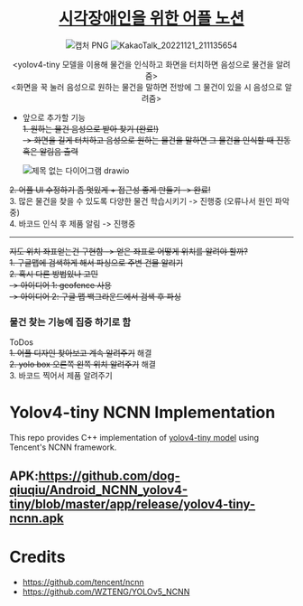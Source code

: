 <div align="center">

# [시각장애인을 위한 어플 노션](https://righteous-kileskus-db8.notion.site/08817662278542189d87382ec136fec5?p=8370947e434741c5b357d9661a11e0ae&pm=c)

![캡처 PNG](https://user-images.githubusercontent.com/73810942/204089349-fc30336e-bb60-4c52-af23-d7136873fe54.png)
![KakaoTalk_20221121_211135654](https://user-images.githubusercontent.com/73810942/204089699-ad7a4ba4-0c0d-4492-ac9e-513a1fad45a4.jpg)

<yolov4-tiny 모델을 이용해 물건을 인식하고 화면을 터치하면 음성으로 물건을 알려줌>  
<화면을 꾹 눌러 음성으로 원하는 물건을 말하면 전방에 그 물건이 있을 시 음성으로 알려줌>
  </div>


* 앞으로 추가할 기능  
~~1. 원하는 물건 음성으로 받아 찾기 (완료!)  
  -> 화면을 길게 터치하고 음성으로 원하는 물건을 말하면 그 물건을 인식할 때 진동 혹은 알림음 출력~~  
    
    ![제목 없는 다이어그램 drawio](https://user-images.githubusercontent.com/73810942/204089360-a7f24486-3959-42f2-9add-a18af60faa58.png)

~~2. 어플 UI 수정하기 좀 멋있게 + 접근성 좋게 만들기 -> 완료!~~  
  3. 많은 물건을 찾을 수 있도록 다양한 물건 학습시키기 -> 진행중 (오류나서 원인 파악 중)    
  4. 바코드 인식 후 제품 알림 -> 진행중

----

~~지도 위치 좌표얻는건 구현함 -> 얻은 좌표로 어떻게 위치를 알려야 할까?~~  
~~1. 구글맵에 검색하게 해서 파싱으로 주변 건물 알리기~~  
~~2. 혹시 다른 방법있나 고민~~    
~~-> 아이디어 1: geofence 사용~~     
~~-> 아이디어 2: 구글 맵 백그라운드에서 검색 후 파싱~~
### 물건 찾는 기능에 집중 하기로 함  
  
ToDos  
~~1. 어플 디자인 찾아보고 계속 알려주기~~  해결  
~~2. yolo box 오른쪽 왼쪽 위치 알려주기~~ 해결  
3. 바코드 찍어서 제품 알려주기

# Yolov4-tiny NCNN Implementation

This repo provides C++ implementation of [yolov4-tiny model](https://github.com/AlexeyAB/darknet) using
Tencent's NCNN framework.

## APK:https://github.com/dog-qiuqiu/Android_NCNN_yolov4-tiny/blob/master/app/release/yolov4-tiny-ncnn.apk

# Credits
* https://github.com/tencent/ncnn
* https://github.com/WZTENG/YOLOv5_NCNN
